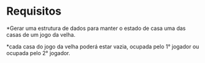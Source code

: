 # Requisitos

*Gerar uma estrutura de dados para manter o estado de casa uma das casas de um jogo da velha.

*cada casa do jogo da velha poderá estar vazia, ocupada pelo 1° jogador ou ocupada pelo 2° jogador.
